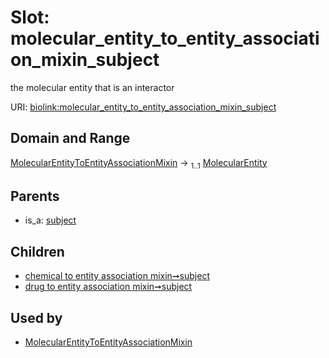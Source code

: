 
# Slot: molecular_entity_to_entity_association_mixin_subject


the molecular entity that is an interactor

URI: [biolink:molecular_entity_to_entity_association_mixin_subject](https://w3id.org/biolink/vocab/molecular_entity_to_entity_association_mixin_subject)


## Domain and Range

[MolecularEntityToEntityAssociationMixin](MolecularEntityToEntityAssociationMixin.md) &#8594;  <sub>1..1</sub> [MolecularEntity](MolecularEntity.md)

## Parents

 *  is_a: [subject](subject.md)

## Children

 *  [chemical to entity association mixin➞subject](chemical_to_entity_association_mixin_subject.md)
 *  [drug to entity association mixin➞subject](drug_to_entity_association_mixin_subject.md)

## Used by

 * [MolecularEntityToEntityAssociationMixin](MolecularEntityToEntityAssociationMixin.md)
